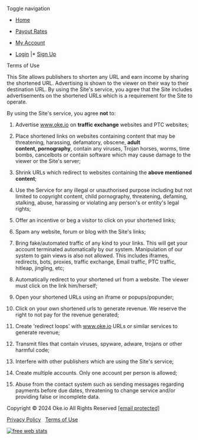 Toggle navigation

* [Home](https://oke.io/)
* [Payout Rates](https://oke.io/payout-rates)
* [My Account](https://oke.io/member/dashboard)

* [Login](https://oke.io/auth/signin)
|* [Sign Up](https://oke.io/auth/signup)

Terms of Use

  
  
  

This Site allows publishers to shorten any URL and earn income by sharing the shortened URL. Advertising is shown to the viewer on their way to their destination URL. By using the Site's service, you agree that the Site includes advertisements on the shortened URLs which is a requirement for the Site to operate.

By using the Site's service, you agree **not** to:

1. Advertise www.oke.io on **traffic exchange** websites and PTC websites;
    
2. Place shortened links on websites containing content that may be threatening, harassing, defamatory, obscene, **adult content, pornography**, contain any viruses, Trojan horses, worms, time bombs, cancelbots or contain software which may cause damage to the viewer or the Site's server;
    
3. Shrink URLs which redirect to websites containing the **above mentioned content**;
    
4. Use the Service for any illegal or unauthorised purpose including but not limited to copyright content, child pornography, threatening, defaming, stalking, abuse, harassing or violating any person's or entity's legal rights;
    
5. Offer an incentive or beg a visitor to click on your shortened links;
    
6. Spam any website, forum or blog with the Site's links;
    
7. Bring fake/automated traffic of any kind to your links. This will get your account terminated automatically by our system. Manipulation of our system to gain views is also not allowed. This includes iframes, redirects, bots, proxies, traffic exchange, Email traffic, PTC traffic, hitleap, jingling, etc;
    
8. Automatically redirect to your shortened url from a website. The viewer must click on the link him/herself;
    
9. Open your shortened URLs using an iframe or popups/popunder;
    
10. Click on your own shortened urls to generate revenue. We reserve the right to not pay for the revenue generated;
    
11. Create 'redirect loops' with www.oke.io URLs or similar services to generate revenue;
    
12. Transmit files that contain viruses, spyware, adware, trojans or other harmful code;
    
13. Interfere with other publishers which are using the Site's service;
    
14. Create multiple accounts. Only one account per person is allowed;
    
15. Abuse from the contact system such as sending messages regarding payments before due dates, threatening to change service and/or providing false or incomplete data.
    

Copyright © 2024 Oke.io All Rights Reserved [\[email protected\]](https://oke.io/cdn-cgi/l/email-protection)

[Privacy Policy](https://oke.io/pages/privacy)   [Terms of Use](https://oke.io/pages/terms)

[![free
web stats](//c.statcounter.com/11438762/0/b6c949e2/1/)](http://statcounter.com/ "free web stats")